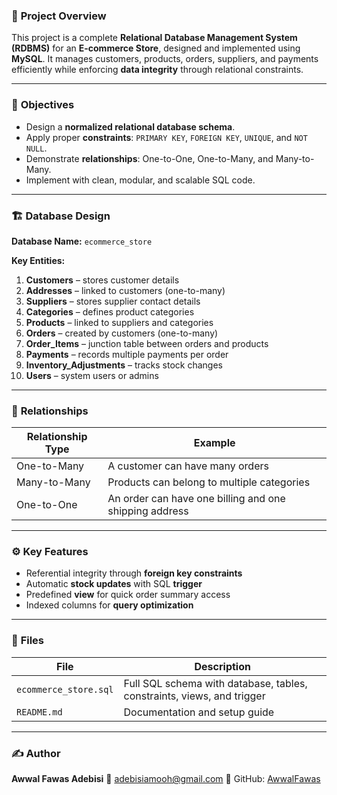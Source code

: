 ### 📘 **Project Overview**

This project is a complete **Relational Database Management System (RDBMS)** for an **E-commerce Store**, designed and implemented using **MySQL**.
It manages customers, products, orders, suppliers, and payments efficiently while enforcing **data integrity** through relational constraints.

---

### 🎯 **Objectives**

* Design a **normalized relational database schema**.
* Apply proper **constraints**: `PRIMARY KEY`, `FOREIGN KEY`, `UNIQUE`, and `NOT NULL`.
* Demonstrate **relationships**: One-to-One, One-to-Many, and Many-to-Many.
* Implement with clean, modular, and scalable SQL code.

---

### 🏗️ **Database Design**

**Database Name:** `ecommerce_store`

**Key Entities:**

1. **Customers** – stores customer details
2. **Addresses** – linked to customers (one-to-many)
3. **Suppliers** – stores supplier contact details
4. **Categories** – defines product categories
5. **Products** – linked to suppliers and categories
6. **Orders** – created by customers (one-to-many)
7. **Order_Items** – junction table between orders and products
8. **Payments** – records multiple payments per order
9. **Inventory_Adjustments** – tracks stock changes
10. **Users** – system users or admins

---

### 🔗 **Relationships**

| Relationship Type | Example                                                |
| ----------------- | ------------------------------------------------------ |
| One-to-Many       | A customer can have many orders                        |
| Many-to-Many      | Products can belong to multiple categories             |
| One-to-One        | An order can have one billing and one shipping address |

---

### ⚙️ **Key Features**

* Referential integrity through **foreign key constraints**
* Automatic **stock updates** with SQL **trigger**
* Predefined **view** for quick order summary access
* Indexed columns for **query optimization**

---

### 📄 **Files**

| File                  | Description                                                            |
| --------------------- | ---------------------------------------------------------------------- |
| `ecommerce_store.sql` | Full SQL schema with database, tables, constraints, views, and trigger |
| `README.md`           | Documentation and setup guide                                          |

---


### ✍️ **Author**

**Awwal Fawas Adebisi**
📧 [adebisiamooh@gmail.com](mailto:adebisiamooh@gmail.com)
📂 GitHub: [AwwalFawas](https://github.com/AwwalFawas)


